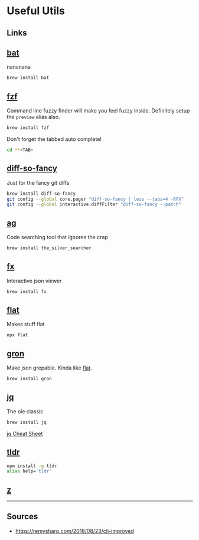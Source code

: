# Useful Utils

## Links

## [bat](https://github.com/sharkdp/bat)

nananana

```zsh
brew install bat
```

## [fzf](https://github.com/junegunn/fzf)

Command line fuzzy finder will make you feel fuzzy inside. Definitely setup the `preview` alias also.

```zsh
brew install fzf
```

Don't forget the tabbed auto complete!

```zsh
cd **<TAB>
```

## [diff-so-fancy](https://github.com/so-fancy/diff-so-fancy)

Just for the fancy git diffs

```zsh
brew install diff-so-fancy
git config --global core.pager "diff-so-fancy | less --tabs=4 -RFX"
git config --global interactive.diffFilter "diff-so-fancy --patch"
```

## [ag](https://github.com/ggreer/the_silver_searcher)

Code searching tool that ignores the crap

```zsh
brew install the_silver_searcher
```

## [fx](https://github.com/antonmedv/fx)

Interactive json viewer

```zsh
brew install fx
```

## [flat](https://github.com/hughsk/flat)

Makes stuff flat

```zsh
npx flat
```

## [gron](https://github.com/tomnomnom/gron)

Make json grepable. Kinda like [flat](https://www.npmjs.com/package/flat).

```zsh
brew install gron
```

## [jq](https://stedolan.github.io/jq/)

The ole classic

```zsh
brew install jq
```

[jq Cheat Sheet](https://lzone.de/cheat-sheet/jq)

## [tldr](https://github.com/tldr-pages/tldr)

```zsh
npm install -g tldr
alias help='tldr'
```

## [z](https://github.com/rupa/z)

---

## Sources

- <https://remysharp.com/2018/08/23/cli-improved>
